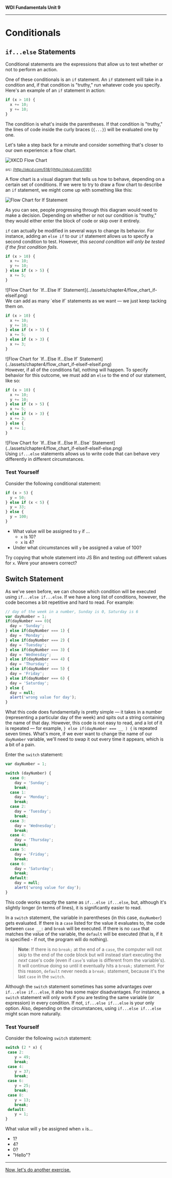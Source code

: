 **WDI Fundamentals Unit 9**

---

# Conditionals

## `if...else` Statements

Conditional statements are the expressions that allow us to test whether or not to perform an action.

One of these conditionals is an `if` statement. An `if` statement will take in a condition and, if that condition is "truthy," run whatever code you specify. Here's an example of an `if` statement in action:

```javascript
if (x > 10) {
  x += 10;
  y += 10;
}
```

The condition is what's inside the parentheses. If that condition is "truthy," the lines of code inside the curly braces (`{...}`) will be evaluated one by one.

Let's take a step back for a minute and consider something that's closer to our own experience: a flow chart.

![XKCD Flow Chart](../assets/chapter4/flow_charts.png)

*<small>src: [http://xkcd.com/518/](http://xkcd.com/518/)</small>*
<br>

A flow chart is a visual diagram that tells us how to behave, depending on a certain set of conditions. If we were to try to draw a flow chart to describe an `if` statement, we might come up with something like this:

![Flow Chart for `If` Statement](../assets/chapter4/flow_chart_if.png)
<br>

As you can see, people progressing through this diagram would need to make a decision. Depending on whether or not our condition is "truthy," they would either enter the block of code or skip over it entirely.

`if` can actually be modified in several ways to change its behavior. For instance, adding an `else if` to our `if` statement allows us to specify a second condition to test. However, *this second condition will only be tested if the first condition fails*.

```javascript
if (x > 10) {
  x += 10;
  y += 10;
} else if (x > 5) {
  x += 5;
}
```
<aside style="float: left;">![Flow Chart for `If...Else If` Statement](../assets/chapter4/flow_chart_if-elseif.png)</aside>
<br>

<p style="clear: both;">We can add as many `else if` statements as we want — we just keep tacking them on.</p>

```javascript
if (x > 10) {
  x += 10;
  y += 10;
} else if (x > 5) {
  x += 5;
} else if (x > 3) {
  x += 3;
}
```
<aside style="float: left;">![Flow Chart for `If...Else If...Else If` Statement](../assets/chapter4/flow_chart_if-elseif-elseif.png)</aside>
<br>

However, if all of the conditions fail, nothing will happen. To specify behavior for this outcome, we must add an `else` to the end of our statement, like so:

```javascript
if (x > 10) {
  x += 10;
  y += 10;
} else if (x > 5) {
  x += 5;
} else if (x > 3) {
  x += 3;
} else {
  x += 1;
}
```
<aside style="float: left;">![Flow Chart for `If...Else If...Else If...Else` Statement](../assets/chapter4/flow_chart_if-elseif-elseif-else.png)</aside>
<br>

Using `if...else` statements allows us to write code that can behave very differently in different circumstances.

### Test Yourself
Consider the following conditional statement:

```javascript
if (x > 5) {
  y = 50;
} else if (x < 5) {
  y = 33;
} else {
  y = 100;
}
```

* What value will be assigned to `y` if ...
  * `x` is 10?
  * `x` is 4?
* Under what circumstances will `y` be assigned a value of 100?

Try copying that whole statement into JS Bin and testing out different values for `x`. Were your answers correct?


## Switch Statement

As we've seen before, we can choose which condition will be executed using `if...else if...else`. If we have a long list of conditions, however, the code becomes a bit repetitive and hard to read. For example:

```javascript
// day of the week in a number, Sunday is 0, Saturday is 6
var dayNumber = 1;
if(dayNumber === 0){
  day = 'Sunday';
} else if(dayNumber === 1) {
  day = 'Monday';
} else if(dayNumber === 2) {
  day = 'Tuesday';
} else if(dayNumber === 3) {
  day = 'Wednesday';
} else if(dayNumber === 4) {
  day = 'Thursday';
} else if(dayNumber === 5) {
  day = 'Friday';
} else if(dayNumber === 6) {
  day = 'Saturday';
} else {
  day = null;
  alert('wrong value for day');
}
```

What this code does fundamentally is pretty simple — it takes in a number (representing a particular day of the week) and spits out a string containing the name of that day. However, this code is not easy to read, and a lot of it is repeated — for example,
  `} else if(dayNumber === __ ) {`
is repeated seven times. What's more, if we ever want to change the name of our `dayNumber` variable, we'll need to swap it out every time it appears, which is a bit of a pain.

Enter the `switch` statement:

```javascript
var dayNumber = 1;

switch (dayNumber) {
  case 0:
    day = 'Sunday';
    break;
  case 1:
    day = 'Monday';
    break;
  case 2:
    day = 'Tuesday';
    break;
  case 3:
    day = 'Wednesday';
    break;
  case 4:
    day = 'Thursday';
    break;
  case 5:
    day = 'Friday';
    break;
  case 6:
    day = 'Saturday';
    break;
  default:
    day = null;
    alert('wrong value for day');
}
```
This code works exactly the same as `if...else if...else`, but, although it's slightly longer (in terms of lines), it is significantly easier to read.

In a `switch` statement, the variable in parentheses (in this case, `dayNumber`) gets evaluated. If there is a `case` listed for the value it evaluates to, the code between `case __:` and `break` will be executed. If there is no `case` that matches the value of the variable, the `default` will be executed (that is, if it is specified - if not, the program will do nothing).

> **Note**: If there is no `break;` at the end of a `case`, the computer will not skip to the end of the code block but will instead start executing the *next* case's code (even if `case`'s value is different from the variable's). It will continue doing so until it eventually hits a `break;` statement. For this reason, `default` never needs a `break;` statement, because it's the last `case` in the `switch`.

Although the `switch` statement sometimes has some advantages over `if...else if...else`, it also has some major disadvantages. For instance, a `switch` statement will only work if you are testing the same variable (or expression) in every condition. If not, `if...else if...else` is your only option. Also, depending on the circumstances, using `if...else if...else` might scan more naturally.

### Test Yourself
Consider the following `switch` statement:

```javascript
switch (2 * x) {
 case 2:
    y = 49;
    break;
 case 4:
    y = 37;
    break;
 case 6:
    y = 25;
    break;
 case 8:
    y = 13;
    break;
 default:
    y = 1;
}
```

What value will `y` be assigned when `x` is...
* 1?
* 4?
* 0?
* "Hello"?

---

[Now, let's do another exercise.](04_exercise.md)
